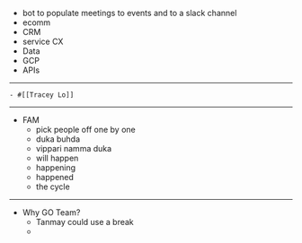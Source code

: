 - bot to populate meetings to events and to a slack channel
- ecomm
- CRM
- service CX
- Data
- GCP
- APIs
- ---
	- #[[Tracey Lo]]
- ---
- FAM
	- pick people off one by one
	- duka buhda
	- vippari namma duka
	- will happen
	- happening
	- happened
	- the cycle
- ---
- Why GO Team?
	- Tanmay could use a break
	-